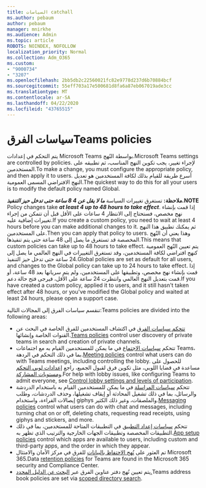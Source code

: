```yaml
---
title: السياسات catchall
ms.author: pebaum
author: pebaum
manager: mnirkhe
ms.audience: Admin
ms.topic: article
ROBOTS: NOINDEX, NOFOLLOW
localization_priority: Normal
ms.collection: Adm_O365
ms.custom:
- "9000734"
- "3207"
ms.openlocfilehash: 2bb5db2c22560021fc82e9778d237d6b70884bcf
ms.sourcegitcommit: 55eff703a17e500681d8fa6a87eb067019ade3cc
ms.translationtype: MT
ms.contentlocale: ar-SA
ms.lasthandoff: 04/22/2020
ms.locfileid: "43765515"
---
```

# <a name="teams-policies"></a><span data-ttu-id="96bfc-102">سياسات الفرق</span><span class="sxs-lookup"><span data-stu-id="96bfc-102">Teams policies</span></span>

<span data-ttu-id="96bfc-103">يتم التحكم في إعدادات Microsoft Teams بواسطة النُهج.</span><span class="sxs-lookup"><span data-stu-id="96bfc-103">Microsoft Teams settings are controlled by policies.</span></span> <span data-ttu-id="96bfc-104">لإجراء تغيير، يجب تكوين النهج المناسب، ثم تطبيقه على المستخدمين.</span><span class="sxs-lookup"><span data-stu-id="96bfc-104">To make a change, you must configure the appropriate policy, and then apply it to users.</span></span> <span data-ttu-id="96bfc-105">أسرع طريقة للقيام بذلك لكافة المستخدمين هو تعديل النهج الافتراضي المسمى العمومية.</span><span class="sxs-lookup"><span data-stu-id="96bfc-105">The quickest way to do this for all your users is to modify the default policy named Global.</span></span> 

<span data-ttu-id="96bfc-106">**ملاحظة:** تستغرق تغييرات السياسة ***ما لا يقل عن 4 8 ساعة حتى تدخل حيز التنفيذ.***</span><span class="sxs-lookup"><span data-stu-id="96bfc-106">**NOTE** Policy changes take ***at least 4 up to 48 hours to take effect***.</span></span> <span data-ttu-id="96bfc-107">إذا قمت بإنشاء نهج مخصص، فستحتاج إلى الانتظار 4 ساعات على الأقل قبل أن تتمكن من إجراء تغييرات إضافية عليه.</span><span class="sxs-lookup"><span data-stu-id="96bfc-107">If you create a custom policy, you need to wait at least 4 hours before you can make additional changes to it.</span></span> <span data-ttu-id="96bfc-108">ثم يمكنك تطبيق هذا النهج على المستخدمين.</span><span class="sxs-lookup"><span data-stu-id="96bfc-108">Then you can apply that policy to users.</span></span> <span data-ttu-id="96bfc-109">وهذا يعني أن النُهج المخصصة قد تستغرق ما يصل إلى 48 ساعة حتى يتم تنفيذها.</span><span class="sxs-lookup"><span data-stu-id="96bfc-109">This means that custom policies can take up to 48 hours to take effect.</span></span> <span data-ttu-id="96bfc-110">يتم تعيين النُهج العمومية كنهج افتراضي لكافة المستخدمين، وقد تستغرق التغييرات في النهج العالمي ما يصل إلى 24 ساعة حتى تدخل حيز التنفيذ.</span><span class="sxs-lookup"><span data-stu-id="96bfc-110">Global policies are set as default for all users, and changes to the Global policy can take up to 24 hours to take effect.</span></span> <span data-ttu-id="96bfc-111">إذا قمت بإنشاء نهج مخصص، وتطبيقها على المستخدمين، ولم يتم سريانها بعد 48 ساعة، أو قمت بتعديل النهج العالمي وانتظرت 24 ساعة على الأقل، فيرجى فتح حالة دعم.</span><span class="sxs-lookup"><span data-stu-id="96bfc-111">If you have created a custom policy, applied it to users, and it still hasn't taken effect after 48 hours, or you've modified the Global policy and waited at least 24 hours, please open a support case.</span></span>

<span data-ttu-id="96bfc-112">تنقسم سياسات الفرق إلى المجالات التالية:</span><span class="sxs-lookup"><span data-stu-id="96bfc-112">Teams policies are divided into the following areas:</span></span>

- <span data-ttu-id="96bfc-113">[تتحكم سياسات الفرق](https://docs.microsoft.com/MicrosoftTeams/teams-policies) في اكتشاف المستخدمين للفرق الخاصة في البحث عن القنوات الخاصة وإنشائها.</span><span class="sxs-lookup"><span data-stu-id="96bfc-113">[Teams policies](https://docs.microsoft.com/MicrosoftTeams/teams-policies) control user discovery of private teams in search and creation of private channels.</span></span>  
- <span data-ttu-id="96bfc-114">تتحكم [سياسات الاجتماع](https://docs.microsoft.com/microsoftteams/meeting-policies-in-teams) في ما يمكن للمستخدمين القيام به مع اجتماعات Teams، بما في ذلك التحكم في الردهة.</span><span class="sxs-lookup"><span data-stu-id="96bfc-114">[Meeting policies](https://docs.microsoft.com/microsoftteams/meeting-policies-in-teams) control what users can do with Teams meetings, including controlling the lobby.</span></span> <span data-ttu-id="96bfc-115">للحصول على مساعدة في قضايا اللوبي، مثل تكوين فرق لقبول الجميع، راجع [إعدادات لوبي التحكم ومستويات المشاركة](https://docs.microsoft.com/alchemyinsights/bypass-lobby).</span><span class="sxs-lookup"><span data-stu-id="96bfc-115">For help with lobby issues, like configuring Teams to admit everyone, see [Control lobby settings and levels of participation](https://docs.microsoft.com/alchemyinsights/bypass-lobby).</span></span>
- <span data-ttu-id="96bfc-116">تتحكم [سياسات المراسلة](https://docs.microsoft.com/microsoftteams/messaging-policies-in-teams) في ما يمكن للمستخدمين القيام به باستخدام الدردشة والرسائل، بما في ذلك تشغيل المحادثة أو إيقاف تشغيلها، وحذف الدردشات، وطلب إيصالات القراءة، واستخدام giphys والملصقات، وغير ذلك الكثير.</span><span class="sxs-lookup"><span data-stu-id="96bfc-116">[Messaging policies](https://docs.microsoft.com/microsoftteams/messaging-policies-in-teams) control what users can do with chat and messages, including turning chat on or off, deleting chats, requesting read receipts, using giphys and stickers, and more.</span></span>
- <span data-ttu-id="96bfc-117">تتحكم [سياسات إعداد التطبيق](https://docs.microsoft.com/MicrosoftTeams/teams-app-setup-policies) في التطبيقات المتاحة للمستخدمين، بما في ذلك التطبيقات المخصصة وتطبيقات الجهات الخارجية والترتيب الذي تظهر به.</span><span class="sxs-lookup"><span data-stu-id="96bfc-117">[App setup policies](https://docs.microsoft.com/MicrosoftTeams/teams-app-setup-policies) control which apps are available to users, including custom and third-party apps, and the order in which they appear.</span></span>  
- <span data-ttu-id="96bfc-118">تم العثور على [نُهج الاحتفاظ بالبيانات](https://docs.microsoft.com/microsoftteams/retention-policies) للفرق في مركز الأمان والامتثال Microsoft 365.</span><span class="sxs-lookup"><span data-stu-id="96bfc-118">Data [retention policies](https://docs.microsoft.com/microsoftteams/retention-policies) for Teams are found in the Microsoft 365 security and Compliance Center.</span></span>
- <span data-ttu-id="96bfc-119">يتم تعيين نُهج دفتر عناوين الفرق عبر [البحث عن الدليل المحدد.](https://docs.microsoft.com/MicrosoftTeams/teams-scoped-directory-search)</span><span class="sxs-lookup"><span data-stu-id="96bfc-119">Teams address book policies are set via [scoped directory search](https://docs.microsoft.com/MicrosoftTeams/teams-scoped-directory-search).</span></span>